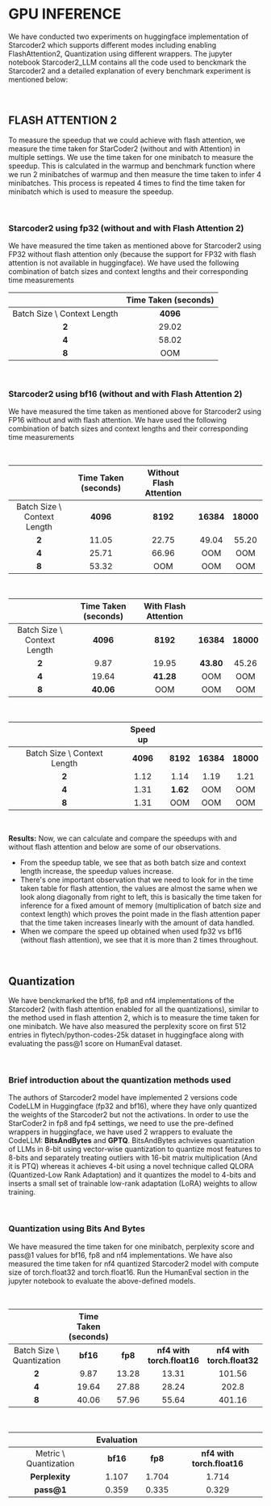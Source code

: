 # GPU INFERENCE

We have conducted two experiments on huggingface implementation of Starcoder2 which supports different modes including enabling FlashAttention2, Quantization using different wrappers. The jupyter notebook Starcoder2_LLM contains all the code used to benckmark the Starcoder2 and a detailed explanation of every benchmark experiment is mentioned below:

<br>

## FLASH ATTENTION 2
To measure the speedup that we could achieve with flash attention, we measure the time taken for StarCoder2 (without and with Attention) in multiple settings. We use the time taken for one minibatch to measure the speedup. This is calculated in the warmup and benchmark function where we run 2 minibatches of warmup and then measure the time taken to infer 4 minibatches. This process is repeated 4 times to find the time taken for minibatch which is used to measure the speedup.

<br>

### Starcoder2 using fp32 (without and with Flash Attention 2)
We have measured the time taken as mentioned above for Starcoder2 using FP32 without flash attention only (because the support for FP32 with flash attention is not available in huggingface). We have used the following combination of batch sizes and context lengths and their corresponding time measurements

||Time Taken (seconds)|
|:------------:|:----------------:|
| Batch Size \ Context Length | **4096**            |
| **2**         | 29.02          |
| **4**         | 58.02         |
| **8**         | OOM         |

<br>

### Starcoder2 using bf16 (without and with Flash Attention 2)
We have measured the time taken as mentioned above for Starcoder2 using FP16 without and with flash attention. We have used the following combination of batch sizes and context lengths and their corresponding time measurements

<br>

||Time Taken (seconds)| Without Flash Attention|||
|:------------:|:--------------:|:----------:|:------------:|:----------:|
| Batch Size \ Context Length | **4096**  | **8192** | **16384** | **18000** |
| **2**         |    11.05       |     22.75      |     49.04 | 55.20 |
| **4**         | 25.71         | 66.96 | OOM | OOM |
| **8**         | 53.32          | OOM | OOM | OOM |

<br>

||Time Taken (seconds)| With Flash Attention|||
|:------------:|:--------------:|:----------:|:------------:|:----------:|
| Batch Size \ Context Length | **4096**  | **8192** | **16384** | **18000** |
| **2**         |    9.87       |   19.95    |  **43.80** | 45.26 |
| **4**         | 19.64        | **41.28** | OOM | OOM |
| **8**         | **40.06**          | OOM | OOM | OOM |

<br>

||Speed up||||
|:------------:|:--------------:|:----------:|:------------:|:----------:|
| Batch Size \ Context Length | **4096**  | **8192** | **16384** | **18000** |
| **2**         |  1.12      |   1.14    |  1.19 | 1.21 |
| **4**         | 1.31       | **1.62** | OOM | OOM |
| **8**         | 1.31       | OOM | OOM | OOM |

<br>

**Results:**
Now, we can calculate and compare the speedups with and without flash attention and below are some of our observations.

* From the speedup table, we see that as both batch size and context length increase, the speedup values increase.
* There's one important observation that we need to look for in the time taken table for flash attention, the values are almost the same when we look along diagonally from right to left, this is basically the time taken for inference for a fixed amount of memory (multiplication of batch size and context length) which proves the point made in the flash attention paper that the time taken increases linearly with the amount of data handled.
* When we compare the speed up obtained when used fp32 vs bf16 (without flash attention), we see that it is more than 2 times throughout.

<br>

## Quantization

We have benckmarked the bf16, fp8 and nf4 implementations of the Starcoder2 (with flash attention enabled for all the quantizations), similar to the method used in flash attention 2, which is to measure the time taken for one minibatch. We have also measured the perplexity score on first 512 entries in flytech/python-codes-25k dataset in huggingface along with evaluating the pass@1 score on HumanEval dataset.

<br>

### Brief introduction about the quantization methods used
The authors of Starcoder2 model have implemented 2 versions code CodeLLM in Huggingface (fp32 and bf16), where they have only quantized the weights of the Starcoder2 but not the activations. In order to use the StarCoder2 in fp8 and fp4 settings, we need to use the pre-defined wrappers in huggingface, we have used 2 wrappers to evaluate the CodeLLM: **BitsAndBytes** and **GPTQ**. BitsAndBytes achvieves quantization of LLMs in 8-bit using vector-wise quantization to quantize most features to 8-bits and separately treating outliers with 16-bit matrix multiplication (And it is PTQ) whereas it achieves 4-bit using a novel technique called QLORA (Quantized-Low Rank Adaptation) and it quantizes the model to 4-bits and inserts a small set of trainable low-rank adaptation (LoRA) weights to allow training.

<br>

### Quantization using Bits And Bytes

We have measured the time taken for one minibatch, perplexity score and pass@1 values for bf16, fp8 and nf4 implementations. We have also measured the time taken for nf4 quantized Starcoder2 model with compute size of torch.float32 and torch.float16. Run the HumanEval section in the jupyter notebook to evaluate the above-defined models.

<br>

||Time Taken (seconds)||||
|:------------:|:--------------:|:----------:|:------------:|:------------:|
| Batch Size \ Quantization | **bf16**  | **fp8** | **nf4 with torch.float16** | **nf4 with torch.float32**|
| **2**         |    9.87       |   13.28    |  13.31 | 101.56 |
| **4**         | 19.64        | 27.88 | 28.24 | 202.8 |
| **8**         | 40.06          | 57.96 | 55.64 | 401.16 |

<br>

||Evaluation|||
|:------------:|:----------------:|:----------:|:------------:|
| Metric \ Quantization | **bf16**  | **fp8** | **nf4 with torch.float16** |
| **Perplexity**         | 1.107   |  1.704   |  1.714   |
| **pass@1**         | 0.359     |  0.335     |  0.329     |

